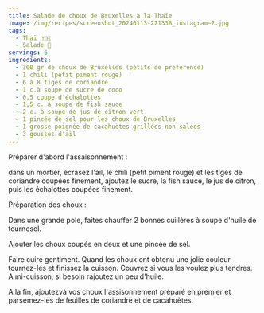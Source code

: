 ```yaml
---
title: Salade de choux de Bruxelles à la Thaïe
image: /img/recipes/screenshot_20240113-221338_instagram~2.jpg
tags:
  - Thaï 🇹🇭
  - Salade 🥗
servings: 6
ingredients:
  - 300 gr de choux de Bruxelles (petits de préférence)
  - 1 chili (petit piment rouge)
  - 6 à 8 tiges de coriandre
  - 1 c.à soupe de sucre de coco
  - 0,5 coupe d'échalottes
  - 1,5 c. à soupe de fish sauce
  - 2 c. à soupe de jus de citron vert
  - 1 pincée de sel pour les choux de Bruxelles
  - 1 grosse poignée de cacahuètes grillées non salées
  - 3 gousses d'ail
---
```

Préparer d'abord l'assaisonnement :

dans un mortier, écrasez l'ail, le chili (petit piment rouge) et les tiges de coriandre coupées finement, ajoutez le sucre, la fish sauce, le jus de citron, puis les échalottes coupées finement.

Préparation des choux :

Dans une grande pole, faites chauffer 2 bonnes cuillères à soupe d'huile de tournesol.

Ajouter les choux coupés en deux et une pincée de sel. 

Faire cuire gentiment. Quand les choux ont obtenu une jolie couleur tournez-les et finissez la cuisson. Couvrez si vous les voulez plus tendres. A mi-cuisson, si besoin rajoutez un peu d'huile.

A la fin, ajoutezvà vos choux l'assisonnement préparé en premier et parsemez-les de feuilles de coriandre et de cacahuètes.
